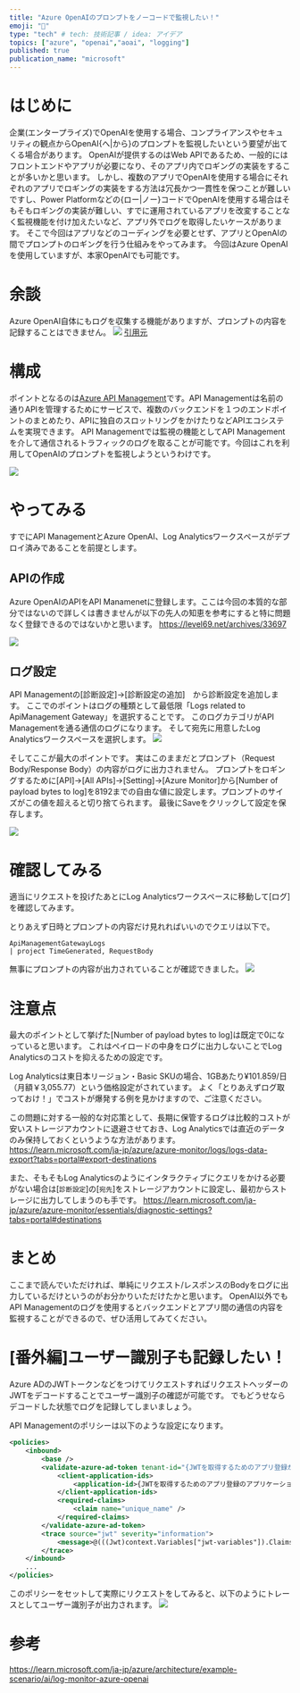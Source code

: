 ```yaml
---
title: "Azure OpenAIのプロンプトをノーコードで監視したい！"
emoji: "👀"
type: "tech" # tech: 技術記事 / idea: アイデア
topics: ["azure", "openai","aoai", "logging"]
published: true
publication_name: "microsoft"
---
```


# はじめに
企業(エンタープライズ)でOpenAIを使用する場合、コンプライアンスやセキュリティの観点からOpenAI{へ|から}のプロンプトを監視したいという要望が出てくる場合があります。
OpenAIが提供するのはWeb APIであるため、一般的にはフロントエンドやアプリが必要になり、そのアプリ内でロギングの実装をすることが多いかと思います。
しかし、複数のアプリでOpenAIを使用する場合にそれぞれのアプリでロギングの実装をする方法は冗長かつ一貫性を保つことが難しいですし、Power Platformなどの{ロー|ノー}コードでOpenAIを使用する場合はそもそもロギングの実装が難しい、すでに運用されているアプリを改変することなく監視機能を付け加えたいなど、アプリ外でログを取得したいケースがあります。
そこで今回はアプリなどのコーディングを必要とせず、アプリとOpenAIの間でプロンプトのロギングを行う仕組みをやってみます。
今回はAzure OpenAIを使用していますが、本家OpenAIでも可能です。


# 余談
Azure OpenAI自体にもログを収集する機能がありますが、プロンプトの内容を記録することはできません。
![](/images/azure-openai-nocode-logging/compare.png)
[引用元](https://learn.microsoft.com/ja-jp/azure/architecture/example-scenario/ai/log-monitor-azure-openai#alternatives)

# 構成
ポイントとなるのは[Azure API Management](https://learn.microsoft.com/ja-jp/azure/api-management/api-management-key-concepts)です。API Managementは名前の通りAPIを管理するためにサービスで、複数のバックエンドを１つのエンドポイントのまとめたり、APIに独自のスロットリングをかけたりなどAPIエコシステムを実現できます。
API Managementでは監視の機能としてAPI Managementを介して通信されるトラフィックのログを取ることが可能です。今回はこれを利用してOpenAIのプロンプトを監視しようというわけです。

![](/images/azure-openai-nocode-logging/architecture.png)


# やってみる
すでにAPI ManagementとAzure OpenAI、Log Analyticsワークスペースがデプロイ済みであることを前提とします。

## APIの作成
Azure OpenAIのAPIをAPI Manamenetに登録します。ここは今回の本質的な部分ではないので詳しくは書きませんが以下の先人の知恵を参考にすると特に問題なく登録できるのではないかと思います。
https://level69.net/archives/33697

![](/images/azure-openai-nocode-logging/1.png)

## ログ設定
API Managementの[診断設定]→[診断設定の追加]　から診断設定を追加します。
ここでのポイントはログの種類として最低限「Logs related to ApiManagement Gateway」を選択することです。
このログカテゴリがAPI Managementを通る通信のログになります。
そして宛先に用意したLog Analyticsワークスペースを選択します。
![](/images/azure-openai-nocode-logging/2.png)

そしてここが最大のポイントです。
実はこのままだとプロンプト（Request Body/Response Body）の内容がログに出力されません。
プロンプトをロギングするために[API]→[All APIs]→[Setting]→[Azure Monitor]から[Number of payload bytes to log]を8192までの自由な値に設定します。プロンプトのサイズがこの値を超えると切り捨てられます。
最後にSaveをクリックして設定を保存します。

![](/images/azure-openai-nocode-logging/3.png)


# 確認してみる
適当にリクエストを投げたあとにLog Analyticsワークスペースに移動して[ログ]を確認してみます。

とりあえず日時とプロンプトの内容だけ見れればいいのでクエリは以下で。
```
ApiManagementGatewayLogs
| project TimeGenerated, RequestBody
```
無事にプロンプトの内容が出力されていることが確認できました。
![](/images/azure-openai-nocode-logging/4.png)

# 注意点
最大のポイントとして挙げた[Number of payload bytes to log]は既定で0になっていると思います。
これはペイロードの中身をログに出力しないことでLog Analyticsのコストを抑えるための設定です。

Log Analyticsは東日本リージョン・Basic SKUの場合、1GBあたり¥101.859/日（月額￥3,055.77）という価格設定がされています。
よく「とりあえずログ取っておけ！」でコストが爆発する例を見かけますので、ご注意ください。

この問題に対する一般的な対応策として、長期に保管するログは比較的コストが安いストレージアカウントに退避させておき、Log Analyticsでは直近のデータのみ保持しておくというような方法があります。
https://learn.microsoft.com/ja-jp/azure/azure-monitor/logs/logs-data-export?tabs=portal#export-destinations

また、そもそもLog Analyticsのようにインタラクティブにクエリをかける必要がない場合は[`診断設定`]の[`宛先`]をストレージアカウントに設定し、最初からストレージに出力してしまうのも手です。
https://learn.microsoft.com/ja-jp/azure/azure-monitor/essentials/diagnostic-settings?tabs=portal#destinations

# まとめ
ここまで読んでいただければ、単純にリクエスト/レスポンスのBodyをログに出力しているだけというのがお分かりいただけたかと思います。
OpenAI以外でもAPI Managementのログを使用するとバックエンドとアプリ間の通信の内容を監視することができるので、ぜひ活用してみてください。

# [番外編]ユーザー識別子も記録したい！
Azure ADのJWTトークンなどをつけてリクエストすればリクエストヘッダーのJWTをデコードすることでユーザー識別子の確認が可能です。
でもどうせならデコードした状態でログを記録してしまいましょう。

API Managementのポリシーは以下のような設定になります。
```xml
<policies>
    <inbound>
        <base />
        <validate-azure-ad-token tenant-id="{JWTを取得するためのアプリ登録が存在するテナントのID}" header-name="Authorization" failed-validation-httpcode="401" failed-validation-error-message="認証に失敗しました" output-token-variable-name="jwt-variables">
            <client-application-ids>
                <application-id>{JWTを取得するためのアプリ登録のアプリケーションID}</application-id>
            </client-application-ids>
            <required-claims>
                <claim name="unique_name" />
            </required-claims>
        </validate-azure-ad-token>
        <trace source="jwt" severity="information">
            <message>@(((Jwt)context.Variables["jwt-variables"]).Claims.GetValueOrDefault("unique_name"))</message>
        </trace>
    </inbound>
    ...
</policies>
```
このポリシーをセットして実際にリクエストをしてみると、以下のようにトレースとしてユーザー識別子が出力されます。
![](/images/azure-openai-nocode-logging/jwt.png)

# 参考
https://learn.microsoft.com/ja-jp/azure/architecture/example-scenario/ai/log-monitor-azure-openai
